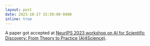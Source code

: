 ```yaml
---
layout: post
date: 2023-10-27 15:59:00-0400
inline: true
---
```


A paper got accepted at [NeurIPS 2023 workshop on AI for Scientific Discovery: From Theory to Practice (AI4Science)](https://ai4sciencecommunity.github.io/neurips23.html).